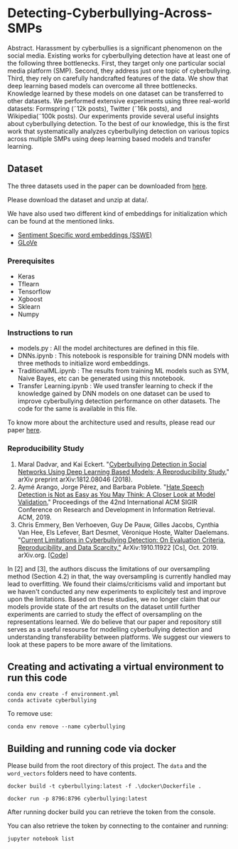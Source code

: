 # Detecting-Cyberbullying-Across-SMPs

Abstract. Harassment by cyberbullies is a significant phenomenon on the social media. Existing works for cyberbullying detection have at least one of the following three bottlenecks. First, they target only one particular social media platform (SMP). Second, they address just one topic of cyberbullying. Third, they rely on carefully handcrafted features of the data. We show that deep learning based models can overcome all three bottlenecks. Knowledge learned by these models on one dataset can be transferred to other datasets. We performed extensive experiments using three real-world datasets: Formspring (˜12k posts), Twitter (˜16k posts), and Wikipedia(˜100k posts). Our experiments provide several useful insights about cyberbullying detection. To the best of our knowledge, this is the first work that systematically analyzes cyberbullying detection on various topics across multiple SMPs using deep learning based models and transfer learning.

## Dataset

The three datasets used in the paper can be downloaded from [here](https://drive.google.com/open?id=11RMLCSIAO3dWk9ejSkVYc5tQwwK5pquG).

Please download the dataset and unzip at data/.

We have also used two different kind of embeddings for initialization which can be found at the mentioned links.

- [Sentiment Specific word embeddings (SSWE)](http://ir.hit.edu.cn/~dytang/paper/sswe/embedding-results.zip)
- [GLoVe](https://nlp.stanford.edu/projects/glove/)


### Prerequisites

- Keras
- Tflearn
- Tensorflow
- Xgboost
- Sklearn
- Numpy

### Instructions to run

 - models.py : All the model architectures are defined in this file.
 - DNNs.ipynb : This notebook is responsible for training DNN models with three methods to initialize word embeddings.
 - TraditionalML.ipynb : The results from training ML models such as SYM, Naive Bayes, etc can be generated using this nnotebook.
 - Transfer Learning.ipynb : We used transfer learning to check if the knowledge gained by DNN models on one dataset can be    used to improve cyberbullying detection performance on other datasets. The code for the same is available in this file.

To know more about the architecture used and results, please read our paper [here](https://arxiv.org/pdf/1801.06482.pdf).


### Reproducibility Study 

1. Maral Dadvar, and Kai Eckert. "[Cyberbullying Detection in Social Networks Using Deep Learning Based Models; A Reproducibility Study.](https://arxiv.org/pdf/1812.08046.pdf)" arXiv preprint arXiv:1812.08046 (2018).
2. Aymé Arango, Jorge Pérez, and Barbara Poblete. "[Hate Speech Detection is Not as Easy as You May Think: A Closer Look at Model Validation.](https://users.dcc.uchile.cl/~jperez/papers/sigir2019.pdf)" Proceedings of the 42nd International ACM SIGIR Conference on Research and Development in Information Retrieval. ACM, 2019. 
3. Chris Emmery, Ben Verhoeven, Guy De Pauw, Gilles Jacobs, Cynthia Van Hee, Els Lefever, Bart Desmet, Véronique Hoste, Walter Daelemans. "[Current Limitations in Cyberbullying Detection: On Evaluation Criteria, Reproducibility, and Data Scarcity."](http://arxiv.org/abs/1910.11922) ArXiv:1910.11922 [Cs], Oct. 2019. arXiv.org. [[Code]](https://github.com/cmry/amica)

In [2] and [3], the authors discuss the limitations of our oversampling method (Section 4.2) in that, the way oversampling is currently handled may lead to overfitting. We found their claims/criticisms valid and important but we haven't conducted any new experiments to explicitely test and improve upon the limitations. Based on these studies, we no longer claim that our models provide state of the art results on the dataset untill further experiments are carried to study the effect of oversampling on the representations learned. We do believe that our paper and repository still serves as a useful resourse for modelling cyberbullying detection and understanding transferability between platforms. We suggest our viewers to look at these papers to be more aware of the limitations. 
 
## Creating and activating a virtual environment to run this code 

```
conda env create -f environment.yml
conda activate cyberbullying
```

To remove use:
```
conda env remove --name cyberbullying
```

## Building and running code via docker

Please build from the root directory of this project.
The `data` and the `word_vectors` folders need to have contents.
```
docker build -t cyberbullying:latest -f .\docker\Dockerfile .
```

```
docker run -p 8796:8796 cyberbullying:latest
```
After running docker build you can retrieve the token from the console.

You can also retrieve the token by connecting to the container and running:
```
jupyter notebook list
```